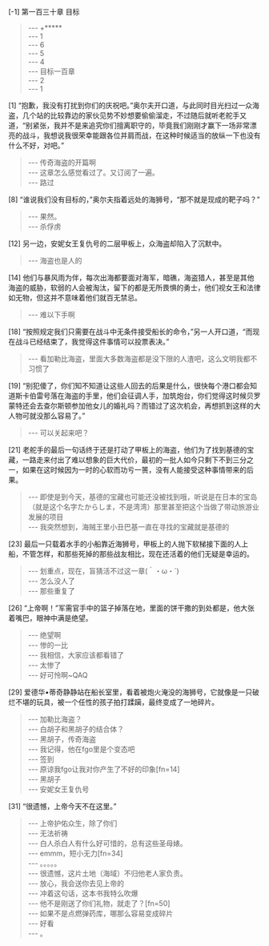 
[-1] 第一百三十章 目标
>--- +*****<br>
>--- 1<br>
>--- 6<br>
>--- 5<br>
>--- 4<br>
>--- 目标一百章<br>
>--- 2<br>
>--- 1<br>

[1] “抱歉，我没有打扰到你们的庆祝吧。”奥尔夫开口道，与此同时目光扫过一众海盗，几个站的比较靠边的家伙见势不妙想要偷偷溜走，不过随后就听老舵手又道，“别紧张，我并不是来追究你们擅离职守的，毕竟我们刚刚才赢下一场非常漂亮的战斗，我想说我很荣幸能跟各位并肩而战，在这种时候适当的放纵一下也没有什么不好，对吧。”
>--- 传奇海盗的开篇啊<br>
>--- 这章怎么感觉看过了。又订阅了一遍。<br>
>--- 路过<br>

[8] “谁说我们没有目标的，”奥尔夫指着远处的海狮号，“那不就是现成的靶子吗？”
>--- 果然。<br>
>--- 杀俘虏<br>

[12] 另一边，安妮女王复仇号的二层甲板上，众海盗却陷入了沉默中。
>--- 海盗也是人的<br>

[14] 他们与暴风雨为伴，每次出海都要面对海军，暗礁，海盗猎人，甚至是其他海盗的威胁，软弱的人会被淘汰，留下的都是无所畏惧的勇士，他们视女王和法律如无物，但这并不意味着他们就百无禁忌。
>--- 难以下手啊<br>

[18] “按照规定我们只需要在战斗中无条件接受船长的命令，”另一人开口道，“而现在战斗已经结束了，我觉得这件事情可以投票表决。”
>--- 看加勒比海盗，里面大多数海盗都是没下限的人渣吧，这么文明我都不习惯了<br>

[19] “别犯傻了，你们知不知道让这些人回去的后果是什么，很快每个港口都会知道斯卡伯雷号落在海盗的手里，他们会征调人手，加筑炮台，你们觉得这时候贝罗蒙特还会去查尔斯顿参加他女儿的婚礼吗？而错过了这次机会，再想抓到这样的大人物可就没那么容易了。”
>--- 可以关起来吧？<br>

[21] 老舵手的最后一句话终于还是打动了甲板上的海盗，他们为了找到基德的宝藏，一路走来付出了难以想象的巨大代价，最初的一批人如今只剩下不到三分之一，如果在这时候因为一时的心软而功亏一篑，没有人能接受这种事情带来的后果。
>--- 即使是到今天，基德的宝藏也可能还没被找到哦，听说是在日本的宝岛（就是这个名字たからしま，不是湾湾）那里甚至把这个当做了带动旅游业发展的项目<br>
>--- 我突然想到，海贼王里小丑巴基一直在寻找的宝藏就是基德的<br>

[23] 最后一只载着水手的小船靠近海狮号，甲板上的人抛下软梯接下面的人上船，不管怎样，和那些死掉的那些战友相比，现在还活着的他们无疑是幸运的。
>--- 划重点，现在，盲猜活不过这一章(｀・ω・´)<br>
>--- 怎么没人了<br>
>--- 那些重复了<br>

[26] “上帝啊！”军需官手中的篮子掉落在地，里面的饼干撒的到处都是，他大张着嘴巴，眼神中满是绝望。
>--- 绝望啊<br>
>--- 惨的一比<br>
>--- 我相信，大家应该都看错了<br>
>--- 太惨了<br>
>--- 好可怜啊~QAQ<br>

[29] 爱德华•蒂奇静静站在船长室里，看着被炮火淹没的海狮号，它就像是一只破烂不堪的玩具，被一个任性的孩子拍打蹂躏，最终变成了一地碎片。
>--- 加勒比海盗？<br>
>--- 白胡子和黑胡子的结合体？<br>
>--- 黑胡子，传奇海盗<br>
>--- 我记得，他在fgo里是个变态吧<br>
>--- 签到<br>
>--- 原谅我fgo让我对你产生了不好的印象[fn=14]<br>
>--- 黑胡子<br>
>--- 安妮女王复仇号<br>

[31] “很遗憾，上帝今天不在这里。”
>--- 上帝护佑众生，除了你们<br>
>--- 无法祈祷<br>
>--- 白人杀白人有什么好可惜的，总有这些圣母婊。<br>
>--- emmm，短小无力[fn=34]<br>
>--- 。。。。。<br>
>--- 很遗憾，这片土地（海域）不归他老人家负责。<br>
>--- 放心，我会送你去见上帝的<br>
>--- 冲着这句话，这本书我特么吹爆<br>
>--- 他不是刚送了你们礼物，就走了？[fn=50]<br>
>--- 如果不是点燃弹药库，哪那么容易变成碎片<br>
>--- 好看<br>
>--- 。<br>
